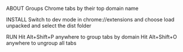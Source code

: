 ABOUT
Groups Chrome tabs by their top domain name

INSTALL
Switch to dev mode in chrome://extensions and choose load unpacked and select the dist folder

RUN
Hit Alt+Shift+P anywhere to group tabs by domain
Hit Alt+Shift+O anywhere to ungroup all tabs